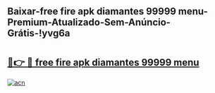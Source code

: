 
## Baixar-free fire apk diamantes 99999 menu-Premium-Atualizado-Sem-Anúncio-Grátis-!yvg6a

# <h2><a href="https://andorid.site?title=free_fire_apk_diamantes_99999_menu&ref=27">🔗👉 🔴 free fire apk diamantes 99999 menu</a></h2>

[![acn](https://github.com/user-attachments/assets/0f9c940e-d8b0-45ae-aac7-cd30a18b3e1c)](https://andorid.site?title=free_fire_apk_diamantes_99999_menu&ref=27)

